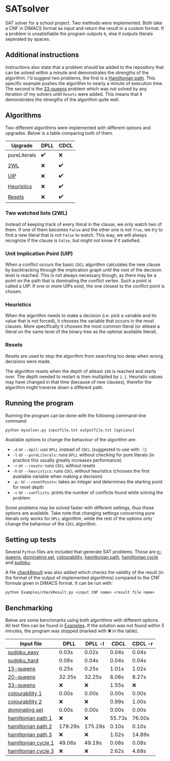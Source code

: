 # SATsolver #
SAT solver for a school project. Two methods were implemented. Both take a CNF in DIMACS format as input and return the result in a custom format. If a problem is unsatisfiable the program outputs `0`, else it outputs literals seperated by spaces.

## Additional instructions
Instructions also state that a problem should be added to the repository that can be solved within a minute and demonstrates the strengths of the algorithm. I'd suggest two problems, the first is a [Hamiltonian path](Examples/hamiltonian_path/g1/sat.txt). This specific example pushes the algorithm to nearly a minute of execution time. The second is the [33-queens](Examples/nqueens/sat33.txt) problem which was not solved by any iteration of my solvers until `Resets` were added. This means that it demonstrates the strengths of the algorithm quite well.

## Algorithms
Two different algorithms were implemented with different options and upgrades. Below is a table comparing both of them.

Upgrade | DPLL | CDCL
------- | ---- | ----
pureLiterals | :heavy_check_mark: | :x:
[2WL](#two-watched-lists-2wl "Goto 2WL") | :x: | :heavy_check_mark:
[UIP](#unit-implication-point-uip "Goto UIP") | :x: | :heavy_check_mark:
[Heuristics](#heuristics "Goto Heuristics") | :x: | :heavy_check_mark:
[Resets](#resets "Goto Resets") | :x: | :heavy_check_mark:

### Two watched lists (2WL)
Instead of keeping track of every literal in the clause, we only watch two of them. If one of them becomes `False` and the other one is not `True`, we try to find a new literal that is not `False` to watch. This way, we will always recognize if the clause is `False`, but might not know if it satisfied.

### Unit Implication Point (UIP)
When a conflict occurs the basic `CDCL` algorithm calculates the new clause by backtracking through the implication graph until the root of the decision level is reached. This is not always necessary though, as there may be a point on the path that is dominating the conflict vertex. Such a point is called a UIP. If one or more UIPs exist, the one closest to the conflict point is chosen.

### Heuristics
When the algorithm needs to make a decision (i.e. pick a variable and its value that is not forced), it chooses the variable that occurs in the most clauses. More specifically it chooses the most common literal (or atleast a literal on the same level of the binary tree as the optimal available literal).

### Resets
Resets are used to stop the algorithm from searching too deep when wrong decisions were made.

The algorithm resets when the depth of atleast `100` is reached and starts over. The depth needed to restart is then multiplied by `1.1`. Heuristic values may have changed in that time (because of new clauses), therefor the algorithm might traverse down a different path.

## Running the program
Running the program can be done with the following command-line command:

`python mysolver.py inputfile.txt outputfile.txt [options]`

Available options to change the behaviour of the algorithm are:
* `-d` or `--dpll`: use `DPLL` instead of `CDCL` (suggested to use with `-l`)
* `-l` or `--pureLiterals`: runs `DPLL` without checking for pure literals (in practice this usually greatly increases performance)
* `-r` or `--resets`: runs `CDCL` without resets
* `-h` or `--heuristics`: runs `CDCL` without heuristics (chooses the first available variable when making a decision)
* `-p:` or `--resetPoint=`: takes an integer and determines the starting point for reset depth
* `-c` or `--conflicts`: prints the number of conflicts found while solving the problem

Some problems may be solved faster with different settings, thus these options are available. Take note that changing settings concerning pure literals only works for `DPLL` algorithm, while the rest of the options only change the behaviour of the `CDCL` algorithm.

## Setting up tests
Several `Python` files are included that generate SAT problems. Those are [n-queens](Examples/nqueens/nqueens2sat.py), [dominating set](Examples/domset/domset2sat.py), [colourability](Examples/colourability/col2sat.py), [hamiltonian path](Examples/hamiltonian_path/hampath2sat.py), [hamiltonian cycle](Examples/hamiltonian_cycle/hamcycle2sat.py) and [sudoku](Examples/sudoku/sudoku2sat.py).

A file [checkResult](Examples/checkResult.py) was also added which checks the validity of the result (in the format of the output of implemented algorithms) compared to the CNF formula given in DIMACS format. It can be run with:

`python Examples/checkResult.py <input CNF name> <result file name>`

## Benchmarking
Below are some benchmarks using both algorithms with different options. All test files can be found in [Examples](Examples). If the solution was not found within 5 minutes, the program was stopped (marked with :x: in the table).

Input file | DPLL | DPLL -l | CDCL | CDCL -r
---------- | ---- | ------- | ---- | -------
[sudoku_easy](Examples/sudoku/s2/sat.txt) | 0.03s | 0.02s | 0.04s | 0.04s
[sudoku_hard](Examples/sudoku/s1/sat.txt) | 0.06s | 0.04s | 0.04s | 0.04s
[15-queens](Examples/nqueens/sat15.txt) | 0.25s | 0.25s | 1.01s | 1.02s
[20-queens](Examples/nqueens/sat20.txt) | 32.35s | 32.25s | 8.08s | 8.27s
[33-queens](Examples/nqueens/sat33.txt) | :x: | :x: | 1.55s | :x:
[colourability 1](Examples/colourability/g1/sat2.txt) | 0.00s | 0.00s | 0.00s | 0.00s
[colourability 2](Examples/colourability/g2/sat5.txt) | :x: | :x: | 0.99s | 1.00s
[dominating set](Examples/domset/g1/sat3.txt) | 0.00s | 0.00s | 0.00s | 0.00s
[hamiltonian path 1](Examples/hamiltonian_path/g1/sat.txt) | :x: | :x: | 55.73s | 76.00s
[hamiltonian path 2](Examples/hamiltonian_path/g2/sat.txt) | 179.29s | 175.28s | 0.10s | 0.10s
[hamiltonian path 3](Examples/hamiltonian_path/g3/sat.txt) | :x: | :x: | 1.02s | 14.89s
[hamiltonian cycle 1](Examples/hamiltonian_cycle/g1/sat.txt) | 49.06s | 49.19s | 0.08s | 0.08s
[hamiltonian cycle 3](Examples/hamiltonian_cycle/g2/sat.txt) | :x: | :x: | 2.62s | 4.68s
